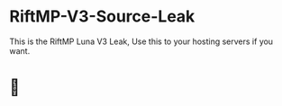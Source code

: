 # RiftMP-V3-Source-Leak

This is the RiftMP Luna V3 Leak, Use this to your hosting servers if you want.

# :troll:
